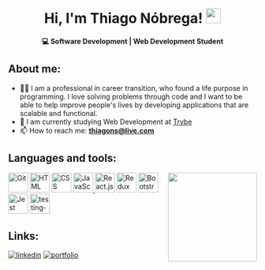 <h1 align="center">Hi, I'm Thiago Nóbrega! <img src="https://raw.githubusercontent.com/kaueMarques/kaueMarques/master/hi.gif" width="30px"></h1>
<h4 align="center"> 💻 Software Development | Web Development Student</h4>

## About me: 

- 👩‍💻 I am a professional in career transition, who found a life purpose in programming. I love solving problems through code and I want to be able to help improve people's lives by developing applications that are scalable and functional.
- 🧠 I am currently studying Web Development at [Trybe](https://www.betrybe.com/)
- 📫 How to reach me: **thiagons@live.com**

## Languages and tools:

<img height="180em" align="right" src="https://github-readme-stats.vercel.app/api?username=thiagodanobrega&show_icons=true&theme=algolia"/>

<p align="left"> 
  <a href="https://icons8.com/icon/20906/git" target="_blank"><img title="Git" height="40" src="https://img.icons8.com/color/48/000000/git.png"/></a>
  <a href="https://icons8.com/icon/20909/html-5" target="_blank"><img title="HTML" height="40" src="https://img.icons8.com/color/48/000000/html-5--v1.png"/></a>
  <a href="https://icons8.com/icon/21278/css3" target="_blank"><img title="CSS" height="40" src="https://img.icons8.com/color/48/000000/css3.png"/></a>
  <a href="https://icons8.com/icon/tGvHBPJaKqEd/javascript" target="_blank"><img title="JavaScript" height="40" src="https://img.icons8.com/color/48/000000/javascript--v2.png" />
  </a>
  <a href="https://icons8.com/icon/t5K2CR8feVdX/react" target="_blank"><img title="React.js" width="40" src="https://img.icons8.com/officel/80/000000/react.png" width="48px" /></a>
  <a href="https://icons8.com/icon/jD-fJzVguBmw/redux"><img title="Redux" height="40" src="https://img.icons8.com/color/48/000000/redux.png" /></a>
  <a href="https://icons8.com/icon/84710/bootstrap" target="_blank"><img title="Bootstrap" height="40" src="https://img.icons8.com/color/48/000000/bootstrap.png" /></a>
  <a href="https://icons8.com/icon/bp24DwGXJDyT/jest-can-collect-code-coverage-information-from-entire-projects"><img title="Jest" height="40" src="https://img.icons8.com/external-tal-revivo-color-tal-revivo/48/000000/external-jest-can-collect-code-coverage-information-from-entire-projects-logo-color-tal-revivo.png"/></a>
  <a href="https://imgbb.com/"><img title="React Testing Library" height="40" src="https://i.ibb.co/njDnkQq/testing-library.png" alt="testing-library"></a>
</p>
   
## Links:  

[![linkedin](https://img.shields.io/badge/linkedin-0A66C2?style=for-the-badge&logo=linkedin&logoColor=white)](https://www.linkedin.com/in/thiagodanobrega/)
[![portfolio](https://img.shields.io/badge/my_portfolio-000?style=for-the-badge&logo=ko-fi&logoColor=white)]()



 <!--

- 🔭 I’m currently working on ...
- 🌱 I’m currently learning ...
- 👯 I’m looking to collaborate on ...
- 🤔 I’m looking for help with ...
- 💬 Ask me about ...
- 📫 How to reach me: ...
- 😄 Pronouns: ...
- ⚡ Fun fact: ...
-->
 
<!-- ![Git](https://img.shields.io/badge/-Git-05122A?style=flat&logo=git)&nbsp;
![GitHub](https://img.shields.io/badge/-GitHub-05122A?style=flat&logo=github)&nbsp;
![JavaScript](https://img.shields.io/badge/-JavaScript-05122A?style=flat&logo=javascript)&nbsp;
![HTML](https://img.shields.io/badge/-HTML-05122A?style=flat&logo=HTML5)&nbsp;
![CSS](https://img.shields.io/badge/-CSS-05122A?style=flat&logo=CSS3&logoColor=1572B6)&nbsp;
![React](https://img.shields.io/badge/-React-05122A?style=flat&logo=react)&nbsp;
![Jest](https://img.shields.io/badge/-Jest-05122A?style=flat&logo=jest)&nbsp;
![Testing Library](https://img.shields.io/badge/-RTL-05122A?style=flat&logo=testing-library)&nbsp;
 -->
 
 <!-- <p align="start">
 <img align="center" src="https://img.shields.io/badge/-Git-05122A?style=flat&logo=git" alt="linkedin"/>
 <img align="center" src="https://img.shields.io/badge/-GitHub-05122A?style=flat&logo=github" alt="GitHub"/>
 <img align="center" src="https://img.shields.io/badge/-JavaScript-05122A?style=flat&logo=javascript" alt="JavaScript"/>
 <img align="center" src="https://img.shields.io/badge/-HTML-05122A?style=flat&logo=HTML5" alt="HTML"/>
 <img align="center" src="https://img.shields.io/badge/-CSS-05122A?style=flat&logo=CSS3&logoColor=1572B6" alt="CSS"/>
 <img align="center" src="https://img.shields.io/badge/-React-05122A?style=flat&logo=react" alt="React"/>
 <img align="center" src="https://img.shields.io/badge/-Jest-05122A?style=flat&logo=jest" alt="Jest"/>
 <img align="center" src="https://img.shields.io/badge/-RTL-05122A?style=flat&logo=testing-library" alt="RTL"/>
</p> -->
     
     




